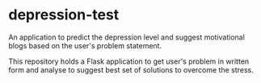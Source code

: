 # depression-test

An application to predict the depression level and suggest motivational blogs based on the user's problem statement.  

This repository holds a Flask application to get user's problem in written form and analyse to suggest best set of solutions to overcome the stress.  
